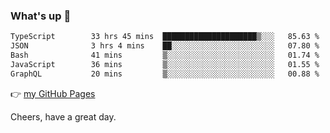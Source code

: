 ### What's up 👋

<!--START_SECTION:waka-->

```txt
TypeScript        33 hrs 45 mins  █████████████████████▒░░░   85.63 %
JSON              3 hrs 4 mins    ██░░░░░░░░░░░░░░░░░░░░░░░   07.80 %
Bash              41 mins         ▒░░░░░░░░░░░░░░░░░░░░░░░░   01.74 %
JavaScript        36 mins         ▒░░░░░░░░░░░░░░░░░░░░░░░░   01.55 %
GraphQL           20 mins         ▒░░░░░░░░░░░░░░░░░░░░░░░░   00.88 %
```

<!--END_SECTION:waka-->

👉 [my GitHub Pages](https://ykzhukian.github.io)

Cheers, have a great day.

